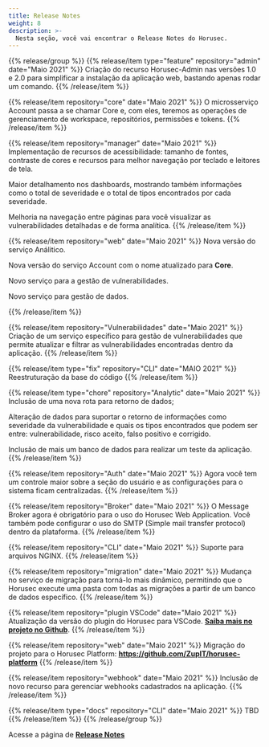 ```yaml
---
title: Release Notes
weight: 8
description: >-
  Nesta seção, você vai encontrar o Release Notes do Horusec.
---
```

{{% release/group %}}
{{% release/item type="feature" repository="admin" date="Maio 2021" %}}
Criação do recurso Horusec-Admin nas versões 1.0 e 2.0 para simplificar a instalação da aplicação web, bastando apenas rodar um comando.
{{% /release/item %}}

{{% release/item repository="core" date="Maio 2021" %}}
O microsserviço Account passa a se chamar Core e, com eles, teremos as operações de gerenciamento de workspace, repositórios, permissões e tokens.
{{% /release/item %}}

{{% release/item repository="manager" date="Maio 2021" %}}
Implementação de recursos de acessibilidade: tamanho de fontes, contraste de cores e recursos para melhor navegação por teclado e leitores de tela. 

Maior detalhamento nos dashboards, mostrando também informações como o total de severidade e o total de tipos encontrados por cada severidade.
  
Melhoria na navegação entre páginas para você visualizar as vulnerabilidades detalhadas e de forma analítica. 
{{% /release/item %}}

{{% release/item repository="web" date="Maio 2021" %}}
Nova versão do serviço Análitico.

Nova versão do serviço Account com o nome atualizado para **Core**.

Novo serviço para a gestão de vulnerabilidades.

Novo serviço para gestão de dados.

{{% /release/item %}}

{{% release/item repository="Vulnerabilidades" date="Maio 2021" %}}
 Criação de um serviço específico para gestão de vulnerabilidades que permite atualizar e filtrar as vulnerabilidades encontradas dentro da aplicação. 
{{% /release/item %}}


{{% release/item type="fix" repository="CLI" date="MAIO 2021" %}}
Reestruturação da base do código 
{{% /release/item  %}}

{{% release/item type="chore" repository="Analytic" date="Maio 2021" %}}
Inclusão de uma nova rota para retorno de dados;
  
Alteração de dados para suportar o retorno de informações como severidade da vulnerabilidade e quais os tipos encontrados que podem ser entre: vulnerabilidade, risco aceito, falso positivo e corrigido.
  
Inclusão de mais um banco de dados para realizar um teste da aplicação.
{{% /release/item  %}}

{{% release/item repository="Auth" date="Maio 2021" %}}
Agora você tem um controle maior sobre a seção do usuário e as configurações para o sistema ficam centralizadas.
{{% /release/item  %}}

{{% release/item repository="Broker" date="Maio 2021" %}}
O Message Broker agora é obrigatório para o uso do Horusec Web Application. Você também pode configurar o uso do SMTP (Simple mail transfer protocol) dentro da plataforma.
{{% /release/item  %}}

{{% release/item repository="CLI" date="Maio 2021" %}}
Suporte para arquivos NGINX.
{{% /release/item  %}}

{{% release/item repository="migration" date="Maio 2021" %}}
Mudança no serviço de migração para torná-lo mais dinâmico, permitindo que o Horusec execute uma pasta com todas as migrações a partir de um banco de dados específico.
{{% /release/item  %}}

{{% release/item repository="plugin VSCode" date="Maio 2021" %}}
Atualização da versão do plugin do Horusec para VSCode. [**Saiba mais no projeto no Github**](https://github.com/ZupIT/horusec-vscode-plugin).
{{% /release/item  %}}

{{% release/item repository="web" date="Maio 2021" %}}
Migração do projeto para o Horusec Platform: **https://github.com/ZupIT/horusec-platform** 
{{% /release/item  %}}

{{% release/item repository="webhook" date="Maio 2021" %}}
Inclusão de novo recurso para gerenciar webhooks cadastrados na aplicação.
{{% /release/item  %}}

  {{% release/item type="docs" repository="CLI" date="Maio 2021" %}}
  TBD
  {{% /release/item  %}}
{{% /release/group %}}

Acesse a página de [**Release Notes**](https://github.com/ZupIT/horusec/releases)
